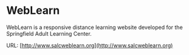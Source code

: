 # WebLearn
WebLearn is a responsive distance learning website developed for the Springfield Adult Learning Center.

URL: [http://www.salcweblearn.org](http://www.salcweblearn.org)
